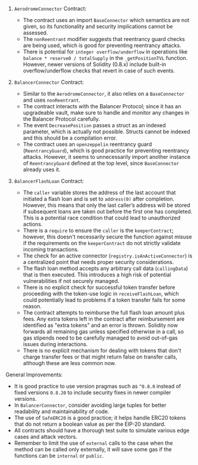 1. `AerodromeConnector` Contract:
    - The contract uses an import `BaseConnector` which semantics are not given, so its functionality and security implications cannot be assessed.
    - The `nonReentrant` modifier suggests that reentrancy guard checks are being used, which is good for preventing reentrancy attacks.
    - There is potential for `integer overflow/underflow` in operations like `balance * reserve0 / totalSupply` in the `_getPositionTVL` function. However, newer versions of Solidity (0.8.x) include built-in overflow/underflow checks that revert in case of such events.

2. `BalancerConnector` Contract:
    - Similar to the `AerodromeConnector`, it also relies on a `BaseConnector` and uses `nonReentrant`.
    - The contract interacts with the Balancer Protocol; since it has an upgradeable vault, make sure to handle and monitor any changes in the Balancer Protocol carefully.
    - The event `DecreasePosition` passes a struct as an indexed parameter, which is actually not possible. Structs cannot be indexed and this should be a compilation error.
    - The contract uses an `openzeppelin` reentrancy guard (`ReentrancyGuard`), which is good practice for preventing reentrancy attacks. However, it seems to unnecessarily import another instance of `ReentrancyGuard` defined at the top level, since `BaseConnector` already uses it.

3. `BalancerFlashLoan` Contract:
    - The `caller` variable stores the address of the last account that initiated a flash loan and is set to `address(0)` after completion. However, this means that only the last caller’s address will be stored if subsequent loans are taken out before the first one has completed. This is a potential race condition that could lead to unauthorized actions.
    - There is a `require` to ensure the `caller` is the `keeperContract`; however, this doesn't necessarily secure the function against misuse if the requirements on the `keeperContract` do not strictly validate incoming transactions.
    - The check for an active connector (`registry.isAnActiveConnector`) is a centralized point that needs proper security considerations.
    - The flash loan method accepts any arbitrary call data (`callingData`) that is then executed. This introduces a high risk of potential vulnerabilities if not securely managed.
    - There is no explicit check for successful token transfer before proceeding with the token-use logic in `receiveFlashLoan`, which could potentially lead to problems if a token transfer fails for some reason.
    - The contract attempts to reimburse the full flash loan amount plus fees. Any extra tokens left in the contract after reimbursement are identified as "extra tokens" and an error is thrown. Solidity now forwards all remaining gas unless specified otherwise in a call, so gas stipends need to be carefully managed to avoid out-of-gas issues during interactions.
    - There is no explicit mechanism for dealing with tokens that don't charge transfer fees or that might return false on transfer calls, although these are less common now.

General Improvements:
- It is good practice to use version pragmas such as `^0.8.0` instead of fixed versions `0.8.20` to include security fixes in newer compiler versions.
- In `BalancerConnector`, consider avoiding large tuples for better readability and maintainability of code.
- The use of `SafeERC20` is a good practice; it helps handle ERC20 tokens that do not return a boolean value as per the EIP-20 standard.
- All contracts should have a thorough test suite to simulate various edge cases and attack vectors.
- Remember to limit the use of `external` calls to the case when the method can be called only externally, it will save some gas if the functions can be `internal` or `public`.
